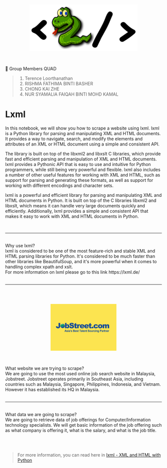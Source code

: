 <br>
 <p align="center">
  <img src="https://raw.githubusercontent.com/Terence172/FirstR/main/Pictures/lxml.png" height = "150"/>
 </p>
</br>

🚀 Group Members QUAD
> 1. Terence Loorthanathan
> 2. RISHMA FATHIMA BINTI BASHER
> 3. CHONG KAI ZHE
> 4. NUR SYAMALIA FAIQAH BINTI MOHD KAMAL


# Lxml


In this notebook, we will show you how to scrape a website using lxml. lxml is a Python library for parsing and manipulating XML and HTML documents. It provides a way to navigate, search, and modify the elements and attributes of an XML or HTML document using a simple and consistent API.

The library is built on top of the libxml2 and libxslt C libraries, which provide fast and efficient parsing and manipulation of XML and HTML documents. lxml provides a Pythonic API that is easy to use and intuitive for Python programmers, while still being very powerful and flexible. lxml also includes a number of other useful features for working with XML and HTML, such as support for parsing and generating these formats, as well as support for working with different encodings and character sets.

lxml is a powerful and efficient library for parsing and manipulating XML and HTML documents in Python. It is built on top of the C libraries libxml2 and libxslt, which means it can handle very large documents quickly and efficiently. Additionally, lxml provides a simple and consistent API that makes it easy to work with XML and HTML documents in Python.

<br>

---
<br>
Why use lxml? <br>
lxml is considered to be one of the most feature-rich and stable XML and HTML parsing libraries for Python. It's considered to be much faster than other libraries like BeautifulSoup, and it's more powerful when it comes to handling complex xpath and xslt.

<br>
For more information on lxml please go to this link https://lxml.de/ 
<br><br>

---
<br>

<br>
 <p align="center">
  <img src="https://raw.githubusercontent.com/Terence172/FirstR/main/Pictures/jobstreet.jpg" height = "150"/>
 </p>
</br>

What website we are trying to scrape?<br>
We are going to use the most used online job search website in Malaysia, Jobstreet. Jobstreet operates primarily in Southeast Asia, including countries such as Malaysia, Singapore, Philippines, Indonesia, and Vietnam. However it has established its HQ in Malaysia.
<br><br>

---
<br>
What data we are going to scrape?<br>
We are going to retrieve data of job offerings for Computer/Information technology specialists. We will get basic information of the job offering such as what company is offering it, what is the salary, and what is the job title.<br>


<br><br>
> For more information, you can read here in [lxml - XML and HTML with Python](https://lxml.de/)

<br>
